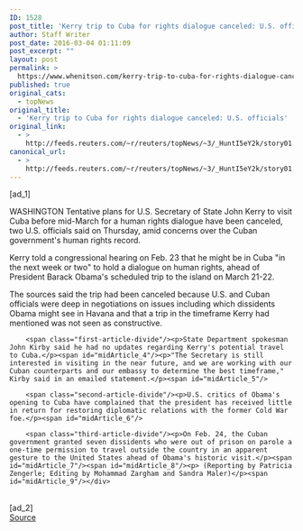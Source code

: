 ```yaml
---
ID: 1528
post_title: 'Kerry trip to Cuba for rights dialogue canceled: U.S. officials'
author: Staff Writer
post_date: 2016-03-04 01:11:09
post_excerpt: ""
layout: post
permalink: >
  https://www.whenitson.com/kerry-trip-to-cuba-for-rights-dialogue-canceled-u-s-officials/
published: true
original_cats:
  - topNews
original_title:
  - 'Kerry trip to Cuba for rights dialogue canceled: U.S. officials'
original_link:
  - >
    http://feeds.reuters.com/~r/reuters/topNews/~3/_HuntI5eY2k/story01.htm
canonical_url:
  - >
    http://feeds.reuters.com/~r/reuters/topNews/~3/_HuntI5eY2k/story01.htm
---
```

 [ad_1]
<br><div id="articleText">
<span id="midArticle_start"/>

<span id="midArticle_0"/><span class="focusParagraph" readability="6"><p><span class="articleLocation">WASHINGTON</span> Tentative plans for U.S. Secretary of State John Kerry to visit Cuba before mid-March for a human rights dialogue have been canceled, two U.S. officials said on Thursday, amid concerns over the Cuban government's human rights record.</p></span><span id="midArticle_1"/><p>Kerry told a congressional hearing on Feb. 23 that he might be in Cuba "in the next week or two" to hold a dialogue on human rights, ahead of President Barack Obama's scheduled trip to the island on March 21-22.</p><span id="midArticle_2"/><p>The sources said the trip had been canceled because U.S. and Cuban officials were deep in negotiations on issues including which dissidents Obama might see in Havana and that a trip in the timeframe Kerry had mentioned was not seen as constructive.</p><span id="midArticle_3"/>
        
        <span class="first-article-divide"/><p>State Department spokesman John Kirby said he had no updates regarding Kerry's potential travel to Cuba.</p><span id="midArticle_4"/><p>"The Secretary is still interested in visiting in the near future, and we are working with our Cuban counterparts and our embassy to determine the best timeframe," Kirby said in an emailed statement.</p><span id="midArticle_5"/>
        
        <span class="second-article-divide"/><p>U.S. critics of Obama's opening to Cuba have complained that the president has received little in return for restoring diplomatic relations with the former Cold War foe.</p><span id="midArticle_6"/>
        
        <span class="third-article-divide"/><p>On Feb. 24, the Cuban government granted seven dissidents who were out of prison on parole a one-time permission to travel outside the country in an apparent gesture to the United States ahead of Obama's historic visit.</p><span id="midArticle_7"/><span id="midArticle_8"/><p> (Reporting by Patricia Zengerle; Editing by Mohammad Zargham and Sandra Maler)</p><span id="midArticle_9"/></div>
<br>[ad_2]
<br><a href="http://feeds.reuters.com/~r/reuters/topNews/~3/_HuntI5eY2k/story01.htm">Source </a>
